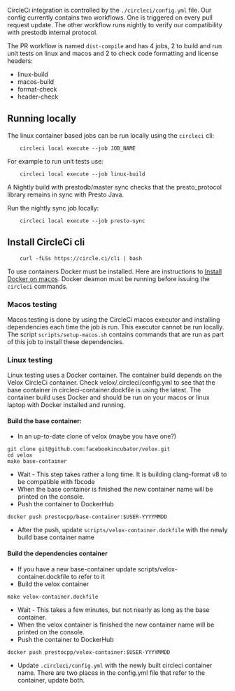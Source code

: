CircleCi integration is controlled by the `./circleci/config.yml` file.  Our
config currently contains two workflows.  One is triggered on every pull request update.
The other workflow runs nightly to verify our compatibility with prestodb internal protocol.

The PR workflow is named `dist-compile` and has 4 jobs, 2 to build and run unit tests on linux and macos
and 2 to check code formatting and license headers:
* linux-build
* macos-build
* format-check
* header-check

## Running locally

The linux container based jobs can be run locally using the `circleci` cli:

```
    circleci local execute --job JOB_NAME
```

For example to run unit tests use:

```
    circleci local execute --job linux-build
```

A Nightly build with prestodb/master sync checks that the presto_protocol library
remains in sync with Presto Java.

Run the nightly sync job locally:
```
    circleci local execute --job presto-sync
```

## Install CircleCi cli
```
    curl -fLSs https://circle.ci/cli | bash
```

To use containers Docker must be installed.  Here are instructions to [Install
Docker on macos](https://docs.docker.com/docker-for-mac/install/).  Docker deamon
must be running before issuing the `circleci` commands.

### Macos testing

Macos testing is done by using the CircleCi macos executor and installing
dependencies each time the job is run.  This executor cannot be run locally.
The script `scripts/setup-macos.sh` contains commands that are run as part of
this job to install these dependencies.

### Linux testing

Linux testing uses a Docker container. The container build depends on the Velox CircleCi container. Check
velox/.circleci/config.yml to see that the base container in circleci-container.dockfile is using the latest.
The container build uses Docker and should be run on your macos or linux laptop with Docker installed and
running.

#### Build the base container:

* In an up-to-date clone of velox (maybe you have one?)

```
git clone git@github.com:facebookincubator/velox.git
cd velox
make base-container
```
* Wait - This step takes rather a long time.  It is building clang-format v8 to be compatible with fbcode
* When the base container is finished the new container name will be printed on the console.
* Push the container to DockerHub
```
docker push prestocpp/base-container:$USER-YYYYMMDD
```
* After the push, update `scripts/velox-container.dockfile` with the newly build base container name

#### Build the dependencies container

* If you have a new base-container update scripts/velox-container.dockfile to refer to it
* Build the velox container
```
make velox-container.dockfile
```
* Wait - This takes a few minutes, but not nearly as long as the base container.
* When the velox container is finished the new container name will be printed on the console.
* Push the container to DockerHub
```
docker push prestocpp/velox-container:$USER-YYYYMMDD
```
* Update `.circleci/config.yml` with the newly built circleci container name.
  There are two places in the config.yml file that refer to the container, update
  both.
